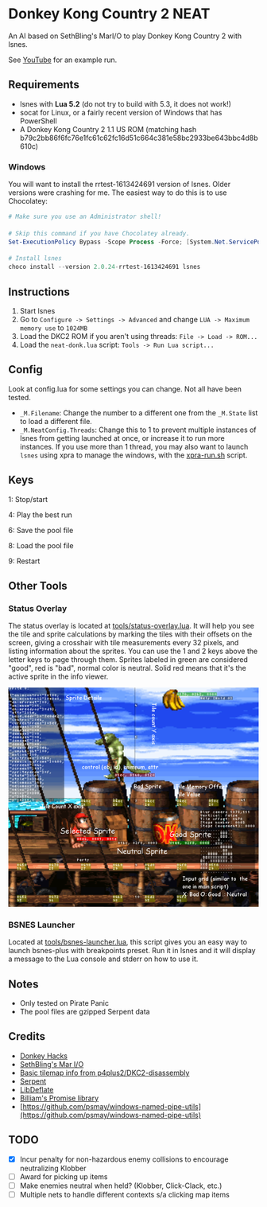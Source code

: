 # Donkey Kong Country 2 NEAT

An AI based on SethBling's MarI/O to play Donkey Kong Country 2 with lsnes.

See [YouTube](https://www.youtube.com/watch?v=Q69_wmEkp-k) for an example run.

## Requirements

* lsnes with **Lua 5.2** (do not try to build with 5.3, it does not work!)
* socat for Linux, or a fairly recent version of Windows that has PowerShell
* A Donkey Kong Country 2 1.1 US ROM (matching hash b79c2bb86f6fc76e1fc61c62fc16d51c664c381e58bc2933be643bbc4d8b610c)

### Windows

You will want to install the rrtest-1613424691 version of lsnes. Older versions were crashing for me. The easiest way to do this is to use Chocolatey:

```powershell
# Make sure you use an Administrator shell!

# Skip this command if you have Chocolatey already.
Set-ExecutionPolicy Bypass -Scope Process -Force; [System.Net.ServicePointManager]::SecurityProtocol = [System.Net.ServicePointManager]::SecurityProtocol -bor 3072; iex ((New-Object System.Net.WebClient).DownloadString('https://chocolatey.org/install.ps1'))

# Install lsnes
choco install --version 2.0.24-rrtest-1613424691 lsnes
```

## Instructions

1. Start lsnes
2. Go to `Configure -> Settings -> Advanced` and change `LUA -> Maximum memory use` to `1024MB`
3. Load the DKC2 ROM if you aren't using threads: `File -> Load -> ROM...`
4. Load the `neat-donk.lua` script: `Tools -> Run Lua script...`

## Config

Look at config.lua for some settings you can change. Not all have been tested.

* `_M.Filename`: Change the number to a different one from the `_M.State` list
to load a different file.
* `_M.NeatConfig.Threads`: Change this to 1 to prevent multiple instances of 
lsnes from getting launched at once, or increase it to run more instances.
If you use more than 1 thread, you may also want to launch `lsnes` using xpra
to manage the windows, with the [xpra-run.sh](xpra-run.sh) script.

## Keys
1: Stop/start

4: Play the best run

6: Save the pool file

8: Load the pool file

9: Restart

## Other Tools

### Status Overlay

The status overlay is located at [tools/status-overlay.lua](tools/status-overlay.lua).
It will help you see the tile and sprite calculations by marking the tiles with
their offsets on the screen, giving a crosshair with tile measurements every
32 pixels, and listing information about the sprites. You can use the 1 and 2
keys above the letter keys to page through them. Sprites labeled in green are
considered "good", red is "bad", normal color is neutral. Solid red means that
it's the active sprite in the info viewer.

<img src="https://github.com/empathicqubit/neat-donk/blob/master/doc/donkutil.png?raw=true" />

### BSNES Launcher

Located at [tools/bsnes-launcher.lua](tools/bsnes-launcher.lua), this script
gives you an easy way to launch bsnes-plus with breakpoints preset. Run it in
lsnes and it will display a message to the Lua console and stderr on how to use it.

## Notes
* Only tested on Pirate Panic
* The pool files are gzipped Serpent data

## Credits

* [Donkey Hacks](http://donkeyhacks.zouri.jp/html/En-Us/dkc2/index.html)
* [SethBling's Mar I/O](https://github.com/mam91/neat-genetic-mario)
* [Basic tilemap info from p4plus2/DKC2-disassembly](https://github.com/p4plus2/DKC2-disassembly)
* [Serpent](https://github.com/pkulchenko/serpent)
* [LibDeflate](https://github.com/SafeteeWoW/LibDeflate)
* [Billiam's Promise library](https://github.com/Billiam/promise.lua)
* [https://github.com/psmay/windows-named-pipe-utils](https://github.com/psmay/windows-named-pipe-utils)

## TODO

- [x] Incur penalty for non-hazardous enemy collisions to encourage neutralizing Klobber
- [ ] Award for picking up items
- [ ] Make enemies neutral when held? (Klobber, Click-Clack, etc.)
- [ ] Multiple nets to handle different contexts s/a clicking map items
